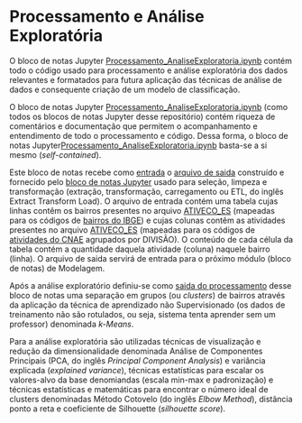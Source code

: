 # Processamento e Análise Exploratória

O bloco de notas Jupyter [Processamento_AnaliseExploratoria.ipynb](https://github.com/LabPEC/ProjetoAnaliseDados/blob/main/02Explorar/Processamento_AnaliseExploratoria.ipynb) contém todo o código usado para processamento e análise exploratória dos dados relevantes e formatados para futura aplicação das técnicas de análise de dados e consequente criação de um modelo de classificação.

O bloco de notas Jupyter [Processamento_AnaliseExploratoria.ipynb](https://github.com/LabPEC/ProjetoAnaliseDados/blob/main/02Explorar/Processamento_AnaliseExploratoria.ipynb) (como todos os blocos de notas Jupyter desse repositório) contém riqueza de comentários e documentação que permitem o acompanhamento e entendimento de todo o processamento e código. Dessa forma, o bloco de notas Jupyter[Processamento_AnaliseExploratoria.ipynb](https://github.com/LabPEC/ProjetoAnaliseDados/blob/main/02Explorar/Processamento_AnaliseExploratoria.ipynb) basta-se a si mesmo (*self-contained*).

Este bloco de notas recebe como [entrada](https://github.com/LabPEC/ProjetoAnaliseDados/tree/main/02Explorar/INPUT) o [arquivo de saida](https://github.com/LabPEC/ProjetoAnaliseDados/blob/main/02Explorar/INPUT/600Pivot_Flat.csv) construído e fornecido pelo [bloco de notas Jupyter](https://github.com/LabPEC/ProjetoAnaliseDados/blob/main/01ETL/PreparacaoDados.ipynb) usado para seleção, limpeza e transformação (extração, transformação, carregamento ou ETL, do inglês Extract Transform Load).
O arquivo de entrada contém uma tabela cujas linhas contêm os bairros presentes no arquivo [ATIVECO_ES](https://github.com/LabPEC/ProjetoAnaliseDados/blob/main/01ETL/INPUT/AtividadesEconomicas_ES.csv.tar.gz) (mapeadas para os códigos de [bairros do IBGE](https://github.com/LabPEC/ProjetoAnaliseDados/blob/main/01ETL/INPUT/BairrosGV_IBGE.csv)) e cujas colunas contêm as atividades presentes no arquivo [ATIVECO_ES](https://github.com/LabPEC/ProjetoAnaliseDados/blob/main/01ETL/INPUT/AtividadesEconomicas_ES.csv.tar.gz) (mapeadas para os códigos de [atividades do CNAE](https://github.com/LabPEC/ProjetoAnaliseDados/blob/main/01ETL/INPUT/AtividadesEconomicas_IBGE.xlsx) agrupados por DIVISÃO). O conteúdo de cada célula da tabela contém a quantidade daquela atividade (coluna) naquele bairro (linha). O arquivo de saida servirá de entrada para o próximo módulo (bloco de notas) de Modelagem.


Após a análise exploratório definiu-se como [saida do processamento](https://github.com/LabPEC/ProjetoAnaliseDados/blob/main/03Modelagem/INPUT/504_PCA_Cluster3.csv) desse bloco de notas uma separação em grupos (ou *clusters*) de bairros através da aplicação da técnica de aprendizado não Supervisionado (os dados de treinamento não são rotulados, ou seja, sistema tenta aprender sem um professor) denominada *k-Means*.

Para a análise exploratória são utilizadas técnicas de visualização e redução da dimensionalidade denominada Análise de Componentes Principais (PCA, do inglês *Principal Component Analysis*) e variância explicada (*explained variance*), técnicas estatísticas para escalar os valores-alvo da base denomiandas (escala min-max e padronização) e técnicas estatísticas e matemáticas para encontrar o número ideal de clusters denominadas Método Cotovelo (do inglês *Elbow Method*), distância ponto a reta e coeficiente de Silhouette (*silhouette score*).
